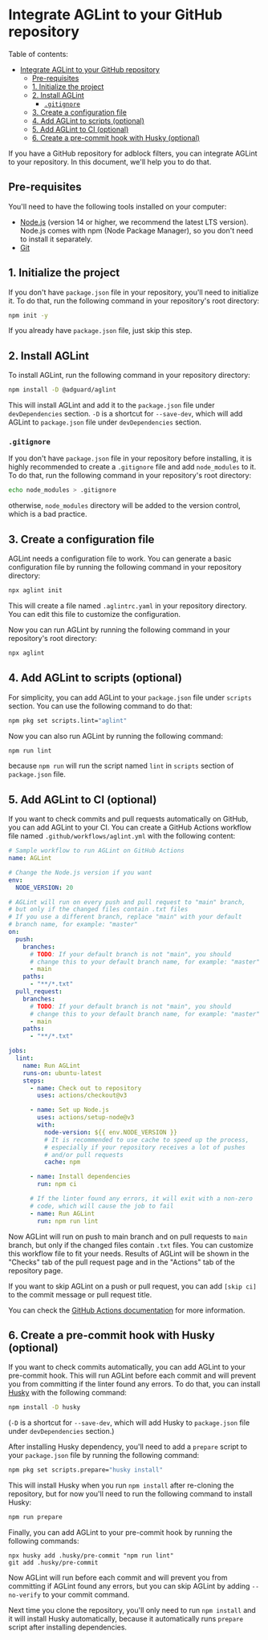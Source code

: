 # Integrate AGLint to your GitHub repository

Table of contents:
- [Integrate AGLint to your GitHub repository](#integrate-aglint-to-your-github-repository)
  - [Pre-requisites](#pre-requisites)
  - [1. Initialize the project](#1-initialize-the-project)
  - [2. Install AGLint](#2-install-aglint)
    - [`.gitignore`](#gitignore)
  - [3. Create a configuration file](#3-create-a-configuration-file)
  - [4. Add AGLint to scripts (optional)](#4-add-aglint-to-scripts-optional)
  - [5. Add AGLint to CI (optional)](#5-add-aglint-to-ci-optional)
  - [6. Create a pre-commit hook with Husky (optional)](#6-create-a-pre-commit-hook-with-husky-optional)

If you have a GitHub repository for adblock filters, you can integrate AGLint to your repository. In this document, we'll help you to do that.

## Pre-requisites

You'll need to have the following tools installed on your computer:
- [Node.js](https://nodejs.org/en/) (version 14 or higher, we recommend the latest LTS version). Node.js comes with npm (Node Package Manager), so you don't need to install it separately.
- [Git](https://git-scm.com/)

## 1. Initialize the project

If you don't have `package.json` file in your repository, you'll need to initialize it. To do that, run the following command in your repository's root directory:

```bash
npm init -y
```

If you already have `package.json` file, just skip this step.

## 2. Install AGLint

To install AGLint, run the following command in your repository directory:

```bash
npm install -D @adguard/aglint
```

This will install AGLint and add it to the `package.json` file under `devDependencies` section. `-D` is a shortcut for `--save-dev`, which will add AGLint to `package.json` file under `devDependencies` section.

### `.gitignore`

If you don't have `package.json` file in your repository before installing, it is highly recommended to create a `.gitignore` file and add `node_modules` to it. To do that, run the following command in your repository's root directory:

```bash
echo node_modules > .gitignore
```

otherwise, `node_modules` directory will be added to the version control, which is a bad practice.

## 3. Create a configuration file

AGLint needs a configuration file to work. You can generate a basic configuration file by running the following command in your repository directory:

```bash
npx aglint init
```

This will create a file named `.aglintrc.yaml` in your repository directory. You can edit this file to customize the configuration.

Now you can run AGLint by running the following command in your repository's root directory:

```bash
npx aglint
```

## 4. Add AGLint to scripts (optional)

For simplicity, you can add AGLint to your `package.json` file under `scripts` section. You can use the following command to do that:

```bash
npm pkg set scripts.lint="aglint"
```

Now you can also run AGLint by running the following command:

```bash
npm run lint
```

because `npm run` will run the script named `lint` in `scripts` section of `package.json` file.

## 5. Add AGLint to CI (optional)

If you want to check commits and pull requests automatically on GitHub, you can add AGLint to your CI. You can create a GitHub Actions workflow file named `.github/workflows/aglint.yml` with the following content:

```yaml
# Sample workflow to run AGLint on GitHub Actions
name: AGLint

# Change the Node.js version if you want
env:
  NODE_VERSION: 20

# AGLint will run on every push and pull request to "main" branch,
# but only if the changed files contain .txt files
# If you use a different branch, replace "main" with your default
# branch name, for example: "master"
on:
  push:
    branches:
      # TODO: If your default branch is not "main", you should
      # change this to your default branch name, for example: "master"
      - main
    paths:
      - "**/*.txt"
  pull_request:
    branches:
      # TODO: If your default branch is not "main", you should
      # change this to your default branch name, for example: "master"
      - main
    paths:
      - "**/*.txt"

jobs:
  lint:
    name: Run AGLint
    runs-on: ubuntu-latest
    steps:
      - name: Check out to repository
        uses: actions/checkout@v3

      - name: Set up Node.js
        uses: actions/setup-node@v3
        with:
          node-version: ${{ env.NODE_VERSION }}
          # It is recommended to use cache to speed up the process,
          # especially if your repository receives a lot of pushes
          # and/or pull requests
          cache: npm

      - name: Install dependencies
        run: npm ci

      # If the linter found any errors, it will exit with a non-zero
      # code, which will cause the job to fail
      - name: Run AGLint
        run: npm run lint
```

Now AGLint will run on push to main branch and on pull requests to `main` branch, but only if the changed files contain `.txt` files. You can customize this workflow file to fit your needs. Results of AGLint will be shown in the "Checks" tab of the pull request page and in the "Actions" tab of the repository page.

If you want to skip AGLint on a push or pull request, you can add `[skip ci]` to the commit message or pull request title.

You can check the [GitHub Actions documentation](https://docs.github.com/en/actions) for more information.

## 6. Create a pre-commit hook with Husky (optional)

If you want to check commits automatically, you can add AGLint to your pre-commit hook. This will run AGLint before each commit and will prevent you from committing if the linter found any errors. To do that, you can install [Husky](https://www.npmjs.com/package/husky) with the following command:

```bash
npm install -D husky
```

(`-D` is a shortcut for `--save-dev`, which will add Husky to `package.json` file under `devDependencies` section.)

After installing Husky dependency, you'll need to add a `prepare` script to your `package.json` file by running the following command:

```bash
npm pkg set scripts.prepare="husky install"
```

This will install Husky when you run `npm install` after re-cloning the repository, but for now you'll need to run the following command to install Husky:

```bash
npm run prepare
```

Finally, you can add AGLint to your pre-commit hook by running the following commands:

```
npx husky add .husky/pre-commit "npm run lint"
git add .husky/pre-commit
```

Now AGLint will run before each commit and will prevent you from committing if AGLint found any errors, but you can skip AGLint by adding `--no-verify` to your commit command.

Next time you clone the repository, you'll only need to run `npm install` and it will install Husky automatically, because it automatically runs `prepare` script after installing dependencies.
